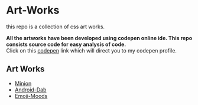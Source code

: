 # Art-Works
this repo is a collection of css art works.

**All the artworks have been developed using codepen online ide. This repo consists source code for easy analysis of code.**<br>
Click on this [codepen](https://codepen.io/vaishak10) link which will direct you to my codepen profile.

## Art Works
- [Minion](Art-works/Minion)
- [Android-Dab](Art-works/Android-Dab)
- [Emoji-Moods](Art-works/Mood-Selector)

